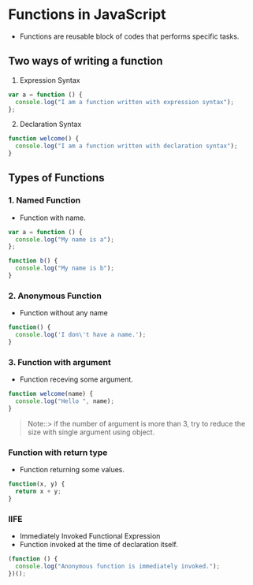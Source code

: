 # Functions in JavaScript

- Functions are reusable block of codes that performs specific tasks.

## Two ways of writing a function

1. Expression Syntax

```js
var a = function () {
  console.log("I am a function written with expression syntax");
};
```

2. Declaration Syntax

```js
function welcome() {
  console.log("I am a function written with declaration syntax");
}
```

## Types of Functions

### 1. Named Function

- Function with name.

```js
var a = function () {
  console.log("My name is a");
};

function b() {
  console.log("My name is b");
}
```

### 2. Anonymous Function

- Function without any name

```js
function() {
  console.log('I don\'t have a name.');
}
```

### 3. Function with argument

- Function receving some argument.

```js
function welcome(name) {
  console.log("Hello ", name);
}
```

> Note::> if the number of argument is more than 3, try to reduce the size with single argument using object.

### Function with return type

- Function returning some values.

```js
function(x, y) {
  return x + y;
}
```

### IIFE

- Immediately Invoked Functional Expression
- Function invoked at the time of declaration itself.

```js
(function () {
  console.log("Anonymous function is immediately invoked.");
})();
```
